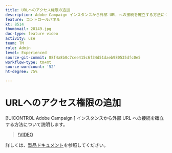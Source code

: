 ```yaml
---
title: URLへのアクセス権限の追加
description: Adobe Campaign インスタンスから外部 URL への接続を確立する方法について説明します。
feature: コントロールパネル
kt: 8514
thumbnail: 28149.jpg
doc-type: feature video
activity: use
team: TM
role: Admin
level: Experienced
source-git-commit: 88f4a8b0c7cee415c6f34d51daeb980535dfc0e5
workflow-type: tm+mt
source-wordcount: '52'
ht-degree: 75%

---
```


# URLへのアクセス権限の追加

[!UICONTROL Adobe Campaign ] インスタンスから外部 URL への接続を確立する方法について説明します。

>[!VIDEO](https://video.tv.adobe.com/v/28149?quality=12)

詳しくは、[製品ドキュメント](https://experienceleague.adobe.com/docs/control-panel/using/instances-settings/url-permissions.html?lang=ja)を参照してください。
